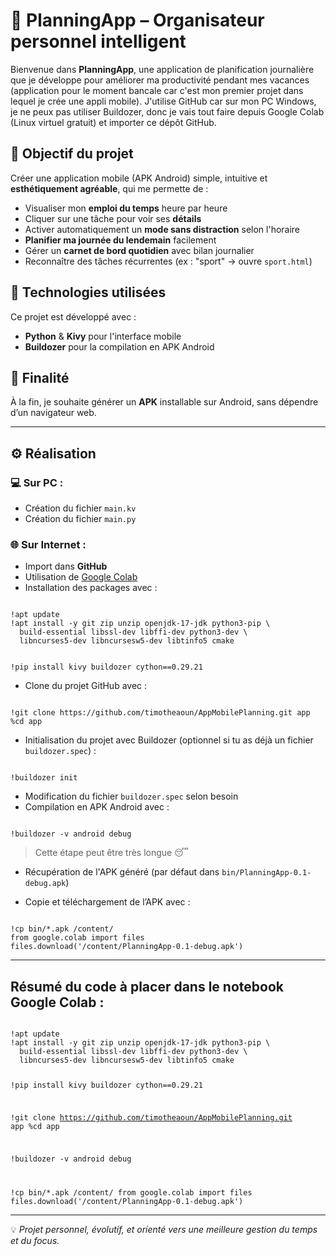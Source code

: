 # 📅 PlanningApp – Organisateur personnel intelligent

Bienvenue dans **PlanningApp**, une application de planification journalière que je développe pour améliorer ma productivité pendant mes vacances (application pour le moment bancale car c'est mon premier projet dans lequel je crée une appli mobile). J'utilise GitHub car sur mon PC Windows, je ne peux pas utiliser Buildozer, donc je vais tout faire depuis Google Colab (Linux virtuel gratuit) et importer ce dépôt GitHub.

## 🎯 Objectif du projet

Créer une application mobile (APK Android) simple, intuitive et **esthétiquement agréable**, qui me permette de :

- Visualiser mon **emploi du temps** heure par heure
- Cliquer sur une tâche pour voir ses **détails**
- Activer automatiquement un **mode sans distraction** selon l'horaire
- **Planifier ma journée du lendemain** facilement
- Gérer un **carnet de bord quotidien** avec bilan journalier
- Reconnaître des tâches récurrentes (ex : "sport" → ouvre `sport.html`)

## 🔧 Technologies utilisées

Ce projet est développé avec :

- **Python** & **Kivy** pour l'interface mobile
- **Buildozer** pour la compilation en APK Android

## 📱 Finalité

À la fin, je souhaite générer un **APK** installable sur Android, sans dépendre d’un navigateur web.

---

## ⚙️ Réalisation

### 💻 Sur PC :
- Création du fichier `main.kv`
- Création du fichier `main.py`

### 🌐 Sur Internet :
- Import dans **GitHub**
- Utilisation de [Google Colab](https://colab.research.google.com/)
- Installation des packages avec :

<code>
!apt update
!apt install -y git zip unzip openjdk-17-jdk python3-pip \
  build-essential libssl-dev libffi-dev python3-dev \
  libncurses5-dev libncursesw5-dev libtinfo5 cmake

!pip install kivy buildozer cython==0.29.21
</code>

- Clone du projet GitHub avec :

<code>
!git clone https://github.com/timotheaoun/AppMobilePlanning.git app
%cd app
</code>

- Initialisation du projet avec Buildozer (optionnel si tu as déjà un fichier `buildozer.spec`) :

<code>
!buildozer init
</code>

- Modification du fichier `buildozer.spec` selon besoin
- Compilation en APK Android avec :

<code>
!buildozer -v android debug
</code>

> Cette étape peut être très longue 😴

- Récupération de l'APK généré (par défaut dans `bin/PlanningApp-0.1-debug.apk`)

- Copie et téléchargement de l’APK avec :

<code>
!cp bin/*.apk /content/
from google.colab import files
files.download('/content/PlanningApp-0.1-debug.apk')
</code>

---

## Résumé du code à placer dans le notebook Google Colab :

<code>
!apt update
!apt install -y git zip unzip openjdk-17-jdk python3-pip \
  build-essential libssl-dev libffi-dev python3-dev \
  libncurses5-dev libncursesw5-dev libtinfo5 cmake

!pip install kivy buildozer cython==0.29.21

!git clone https://github.com/timotheaoun/AppMobilePlanning.git app
%cd app

!buildozer -v android debug

!cp bin/*.apk /content/
from google.colab import files
files.download('/content/PlanningApp-0.1-debug.apk')
</code>

---

💡 *Projet personnel, évolutif, et orienté vers une meilleure gestion du temps et du focus.*
